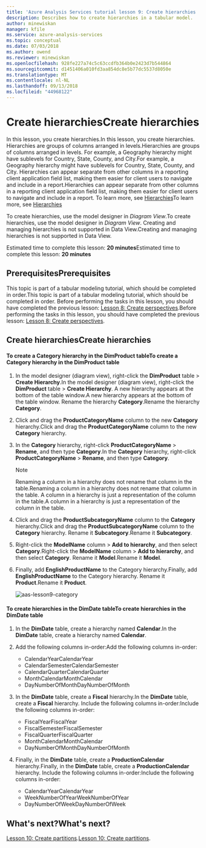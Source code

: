 ```yaml
---
title: 'Azure Analysis Services tutorial lesson 9: Create hierarchies | Microsoft Docs'
description: Describes how to create hierarchies in a tabular model.
author: minewiskan
manager: kfile
ms.service: azure-analysis-services
ms.topic: conceptual
ms.date: 07/03/2018
ms.author: owend
ms.reviewer: minewiskan
ms.openlocfilehash: 928fe227a74c5c63ccdfb364b0e2423d7b544864
ms.sourcegitcommit: d1451406a010fd3aa854dc8e5b77dc5537d8050e
ms.translationtype: MT
ms.contentlocale: nl-NL
ms.lasthandoff: 09/13/2018
ms.locfileid: "44968122"
---
```

# <a name="create-hierarchies"></a><span data-ttu-id="2d649-103">Create hierarchies</span><span class="sxs-lookup"><span data-stu-id="2d649-103">Create hierarchies</span></span>

<span data-ttu-id="2d649-104">In this lesson, you create hierarchies.</span><span class="sxs-lookup"><span data-stu-id="2d649-104">In this lesson, you create hierarchies.</span></span> <span data-ttu-id="2d649-105">Hierarchies are groups of columns arranged in levels.</span><span class="sxs-lookup"><span data-stu-id="2d649-105">Hierarchies are groups of columns arranged in levels.</span></span> <span data-ttu-id="2d649-106">For example, a Geography hierarchy might have sublevels for Country, State, County, and City.</span><span class="sxs-lookup"><span data-stu-id="2d649-106">For example, a Geography hierarchy might have sublevels for Country, State, County, and City.</span></span> <span data-ttu-id="2d649-107">Hierarchies can appear separate from other columns in a reporting client application field list, making them easier for client users to navigate and include in a report.</span><span class="sxs-lookup"><span data-stu-id="2d649-107">Hierarchies can appear separate from other columns in a reporting client application field list, making them easier for client users to navigate and include in a report.</span></span> <span data-ttu-id="2d649-108">To learn more, see [Hierarchies](https://docs.microsoft.com/sql/analysis-services/tabular-models/hierarchies-ssas-tabular)</span><span class="sxs-lookup"><span data-stu-id="2d649-108">To learn more, see [Hierarchies](https://docs.microsoft.com/sql/analysis-services/tabular-models/hierarchies-ssas-tabular)</span></span>
  
<span data-ttu-id="2d649-109">To create hierarchies, use the model designer in *Diagram View*.</span><span class="sxs-lookup"><span data-stu-id="2d649-109">To create hierarchies, use the model designer in *Diagram View*.</span></span> <span data-ttu-id="2d649-110">Creating and managing hierarchies is not supported in Data View.</span><span class="sxs-lookup"><span data-stu-id="2d649-110">Creating and managing hierarchies is not supported in Data View.</span></span>  
  
<span data-ttu-id="2d649-111">Estimated time to complete this lesson: **20 minutes**</span><span class="sxs-lookup"><span data-stu-id="2d649-111">Estimated time to complete this lesson: **20 minutes**</span></span>  
  
## <a name="prerequisites"></a><span data-ttu-id="2d649-112">Prerequisites</span><span class="sxs-lookup"><span data-stu-id="2d649-112">Prerequisites</span></span>  
<span data-ttu-id="2d649-113">This topic is part of a tabular modeling tutorial, which should be completed in order.</span><span class="sxs-lookup"><span data-stu-id="2d649-113">This topic is part of a tabular modeling tutorial, which should be completed in order.</span></span> <span data-ttu-id="2d649-114">Before performing the tasks in this lesson, you should have completed the previous lesson: [Lesson 8: Create perspectives](../tutorials/aas-lesson-8-create-perspectives.md).</span><span class="sxs-lookup"><span data-stu-id="2d649-114">Before performing the tasks in this lesson, you should have completed the previous lesson: [Lesson 8: Create perspectives](../tutorials/aas-lesson-8-create-perspectives.md).</span></span>  
  
## <a name="create-hierarchies"></a><span data-ttu-id="2d649-115">Create hierarchies</span><span class="sxs-lookup"><span data-stu-id="2d649-115">Create hierarchies</span></span>  
  
#### <a name="to-create-a-category-hierarchy-in-the-dimproduct-table"></a><span data-ttu-id="2d649-116">To create a Category hierarchy in the DimProduct table</span><span class="sxs-lookup"><span data-stu-id="2d649-116">To create a Category hierarchy in the DimProduct table</span></span>  
  
1.  <span data-ttu-id="2d649-117">In the model designer (diagram view), right-click the **DimProduct** table > **Create Hierarchy**.</span><span class="sxs-lookup"><span data-stu-id="2d649-117">In the model designer (diagram view), right-click the **DimProduct** table > **Create Hierarchy**.</span></span> <span data-ttu-id="2d649-118">A new hierarchy appears at the bottom of the table window.</span><span class="sxs-lookup"><span data-stu-id="2d649-118">A new hierarchy appears at the bottom of the table window.</span></span> <span data-ttu-id="2d649-119">Rename the hierarchy **Category**.</span><span class="sxs-lookup"><span data-stu-id="2d649-119">Rename the hierarchy **Category**.</span></span>  
  
2.  <span data-ttu-id="2d649-120">Click and drag the **ProductCategoryName** column to the new **Category** hierarchy.</span><span class="sxs-lookup"><span data-stu-id="2d649-120">Click and drag the **ProductCategoryName** column to the new **Category** hierarchy.</span></span>  
  
3.  <span data-ttu-id="2d649-121">In the **Category** hierarchy, right-click **ProductCategoryName** > **Rename**, and then type **Category**.</span><span class="sxs-lookup"><span data-stu-id="2d649-121">In the **Category** hierarchy, right-click **ProductCategoryName** > **Rename**, and then type **Category**.</span></span>  
  
    > [!NOTE]  
    > <span data-ttu-id="2d649-122">Renaming a column in a hierarchy does not rename that column in the table.</span><span class="sxs-lookup"><span data-stu-id="2d649-122">Renaming a column in a hierarchy does not rename that column in the table.</span></span> <span data-ttu-id="2d649-123">A column in a hierarchy is just a representation of the column in the table.</span><span class="sxs-lookup"><span data-stu-id="2d649-123">A column in a hierarchy is just a representation of the column in the table.</span></span>  
  
4.  <span data-ttu-id="2d649-124">Click and drag the **ProductSubcategoryName** column to the **Category** hierarchy.</span><span class="sxs-lookup"><span data-stu-id="2d649-124">Click and drag the **ProductSubcategoryName** column to the **Category** hierarchy.</span></span> <span data-ttu-id="2d649-125">Rename it **Subcategory**.</span><span class="sxs-lookup"><span data-stu-id="2d649-125">Rename it **Subcategory**.</span></span> 
  
5.  <span data-ttu-id="2d649-126">Right-click the **ModelName** column > **Add to hierarchy**, and then select **Category**.</span><span class="sxs-lookup"><span data-stu-id="2d649-126">Right-click the **ModelName** column > **Add to hierarchy**, and then select **Category**.</span></span> <span data-ttu-id="2d649-127">Rename it **Model**.</span><span class="sxs-lookup"><span data-stu-id="2d649-127">Rename it **Model**.</span></span>

6.  <span data-ttu-id="2d649-128">Finally, add **EnglishProductName** to the Category hierarchy.</span><span class="sxs-lookup"><span data-stu-id="2d649-128">Finally, add **EnglishProductName** to the Category hierarchy.</span></span> <span data-ttu-id="2d649-129">Rename it **Product**.</span><span class="sxs-lookup"><span data-stu-id="2d649-129">Rename it **Product**.</span></span>  

    ![aas-lesson9-category](../tutorials/media/aas-lesson9-category.png)
  
#### <a name="to-create-hierarchies-in-the-dimdate-table"></a><span data-ttu-id="2d649-131">To create hierarchies in the DimDate table</span><span class="sxs-lookup"><span data-stu-id="2d649-131">To create hierarchies in the DimDate table</span></span>  
  
1.  <span data-ttu-id="2d649-132">In the **DimDate** table, create a hierarchy named **Calendar**.</span><span class="sxs-lookup"><span data-stu-id="2d649-132">In the **DimDate** table, create a hierarchy named **Calendar**.</span></span>  
  
3.  <span data-ttu-id="2d649-133">Add the following columns in-order:</span><span class="sxs-lookup"><span data-stu-id="2d649-133">Add the following columns in-order:</span></span>

    *  <span data-ttu-id="2d649-134">CalendarYear</span><span class="sxs-lookup"><span data-stu-id="2d649-134">CalendarYear</span></span>
    *  <span data-ttu-id="2d649-135">CalendarSemester</span><span class="sxs-lookup"><span data-stu-id="2d649-135">CalendarSemester</span></span>
    *  <span data-ttu-id="2d649-136">CalendarQuarter</span><span class="sxs-lookup"><span data-stu-id="2d649-136">CalendarQuarter</span></span>
    *  <span data-ttu-id="2d649-137">MonthCalendar</span><span class="sxs-lookup"><span data-stu-id="2d649-137">MonthCalendar</span></span>
    *  <span data-ttu-id="2d649-138">DayNumberOfMonth</span><span class="sxs-lookup"><span data-stu-id="2d649-138">DayNumberOfMonth</span></span>
    
4.  <span data-ttu-id="2d649-139">In the **DimDate** table, create a **Fiscal** hierarchy.</span><span class="sxs-lookup"><span data-stu-id="2d649-139">In the **DimDate** table, create a **Fiscal** hierarchy.</span></span> <span data-ttu-id="2d649-140">Include the following columns in-order:</span><span class="sxs-lookup"><span data-stu-id="2d649-140">Include the following columns in-order:</span></span>  
  
    *  <span data-ttu-id="2d649-141">FiscalYear</span><span class="sxs-lookup"><span data-stu-id="2d649-141">FiscalYear</span></span>
    *  <span data-ttu-id="2d649-142">FiscalSemester</span><span class="sxs-lookup"><span data-stu-id="2d649-142">FiscalSemester</span></span>
    *  <span data-ttu-id="2d649-143">FiscalQuarter</span><span class="sxs-lookup"><span data-stu-id="2d649-143">FiscalQuarter</span></span>
    *  <span data-ttu-id="2d649-144">MonthCalendar</span><span class="sxs-lookup"><span data-stu-id="2d649-144">MonthCalendar</span></span>
    *  <span data-ttu-id="2d649-145">DayNumberOfMonth</span><span class="sxs-lookup"><span data-stu-id="2d649-145">DayNumberOfMonth</span></span>
  
5.  <span data-ttu-id="2d649-146">Finally, in the **DimDate** table, create a **ProductionCalendar** hierarchy.</span><span class="sxs-lookup"><span data-stu-id="2d649-146">Finally, in the **DimDate** table, create a **ProductionCalendar** hierarchy.</span></span> <span data-ttu-id="2d649-147">Include the following columns in-order:</span><span class="sxs-lookup"><span data-stu-id="2d649-147">Include the following columns in-order:</span></span>  
    *  <span data-ttu-id="2d649-148">CalendarYear</span><span class="sxs-lookup"><span data-stu-id="2d649-148">CalendarYear</span></span>
    *  <span data-ttu-id="2d649-149">WeekNumberOfYear</span><span class="sxs-lookup"><span data-stu-id="2d649-149">WeekNumberOfYear</span></span>
    *  <span data-ttu-id="2d649-150">DayNumberOfWeek</span><span class="sxs-lookup"><span data-stu-id="2d649-150">DayNumberOfWeek</span></span>
  
 ## <a name="whats-next"></a><span data-ttu-id="2d649-151">What's next?</span><span class="sxs-lookup"><span data-stu-id="2d649-151">What's next?</span></span>
<span data-ttu-id="2d649-152">[Lesson 10: Create partitions](../tutorials/aas-lesson-10-create-partitions.md).</span><span class="sxs-lookup"><span data-stu-id="2d649-152">[Lesson 10: Create partitions](../tutorials/aas-lesson-10-create-partitions.md).</span></span> 
  
  
